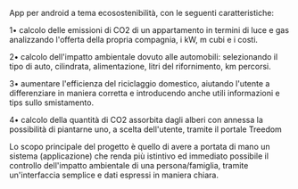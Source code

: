 App per android a tema ecosostenibilità, con le seguenti caratteristiche:

1• calcolo delle emissioni di CO2 di un appartamento in termini di luce e gas analizzando l'offerta della propria compagnia, i kW, m cubi e i costi.

2• calcolo dell'impatto ambientale dovuto alle automobili: selezionando il tipo di auto, cilindrata, alimentazione, litri del rifornimento, km percorsi.

3• aumentare l'efficienza del riciclaggio domestico, aiutando l'utente a differenziare in maniera corretta e introducendo anche utili informazioni e tips sullo smistamento.

4• calcolo della quantità di CO2 assorbita dagli alberi con annessa la possibilità di piantarne uno, a scelta dell'utente, tramite il portale Treedom

Lo scopo principale del progetto è quello di avere a portata di mano un sistema (applicazione) che renda più istintivo ed immediato possibile il controllo dell'impatto ambientale di una persona/famiglia, tramite un'interfaccia semplice e dati espressi in maniera chiara.
